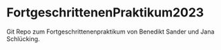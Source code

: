 # FortgeschrittenenPraktikum2023
Git Repo zum Fortgeschrittenenpraktikum von Benedikt Sander und Jana Schlücking. 
